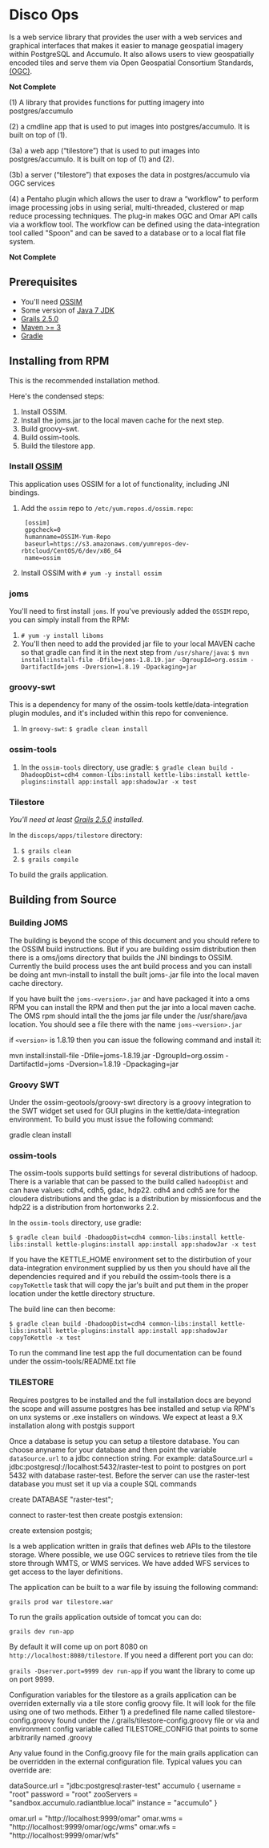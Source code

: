 # Disco Ops


Is a web service library that provides the user with a web services and 
graphical interfaces that makes it easier to manage geospatial imagery 
within PostgreSQL and Accumulo.  It also allows users to view geospatially encoded tiles and serve them via Open Geospatial Consortium Standards, [(OGC)](http://www.opengeospatial.org/standards). 

**Not Complete**

(1) A library that provides functions for putting imagery into postgres/accumulo

(2) a cmdline app that is used to put images into postgres/accumulo. It is built on top of (1).

(3a) a web app (“tilestore”) that is used to put images into postgres/accumulo. It is built on top of (1) and (2).

(3b) a server (“tilestore”) that exposes the data in postgres/accumulo via OGC services

(4) a Pentaho plugin which allows the user to draw a “workflow" to perform image processing jobs in using serial, multi-threaded, clustered or map reduce processing techniques. The plug-in makes OGC and Omar API calls via a workflow tool.  The workflow can be defined using the data-integration tool called "Spoon" and can be saved to a database or to a local flat file system.

**Not Complete**

## Prerequisites

- You'll need [OSSIM](http://trac.osgeo.org/ossim/)
- Some version of [Java 7 JDK](http://openjdk.java.net/install/)
- [Grails 2.5.0](https://grails.org/download.html)
- [Maven >= 3](https://maven.apache.org/)
- [Gradle](http://gradle.org/)

## Installing from RPM

This is the recommended installation method.

Here's the condensed steps:

1. Install OSSIM.
2. Install the joms.jar to the local maven cache for the next step.
3. Build groovy-swt.
4. Build ossim-tools.
5. Build the tilestore app.

### Install [OSSIM](http://trac.osgeo.org/ossim/)

This application uses OSSIM for a lot of functionality, including JNI bindings.
        
1. Add the `ossim` repo to `/etc/yum.repos.d/ossim.repo`:

  
        [ossim]
        gpgcheck=0
        humanname=OSSIM-Yum-Repo
        baseurl=https://s3.amazonaws.com/yumrepos-dev-rbtcloud/CentOS/6/dev/x86_64
        name=ossim
  

2. Install OSSIM with `# yum -y install ossim`

### joms

You'll need to first install `joms`. If you've previously added the `OSSIM` repo, you can simply install from the RPM:

1. `# yum -y install liboms`
2. You'll then need to add the provided jar file to your local MAVEN cache so that gradle can find it in the next step from `/usr/share/java`: `$ mvn install:install-file -Dfile=joms-1.8.19.jar -DgroupId=org.ossim -DartifactId=joms -Dversion=1.8.19 -Dpackaging=jar`

### groovy-swt

This is a dependency for many of the ossim-tools kettle/data-integration plugin modules, and it's included
within this repo for convenience.

1. In `groovy-swt`: `$ gradle clean install`

### ossim-tools

1. In the `ossim-tools` directory, use gradle: `$ gradle clean build -DhadoopDist=cdh4 common-libs:install kettle-libs:install kettle-plugins:install app:install app:shadowJar -x test`

### Tilestore 

*You'll need at least [Grails 2.5.0](https://grails.org/download.html) installed.*

In the `discops/apps/tilestore` directory:

1. `$ grails clean`
2. `$ grails compile`

To build the grails application.

## Building from Source


### Building JOMS

The building is beyond the scope of this document and you should refere to the OSSIM build instructions.  But if you are building ossim distribution then there is a oms/joms directory that builds the JNI bindings to OSSIM.  Currently the build process uses the ant build process and you can install be doing ant mvn-install to install the built joms-<version>.jar file into the local maven cache directory.

If you have built the `joms-<version>.jar` and have packaged it into a oms RPM you can install the RPM and then 
put the jar into a local maven cache.  The OMS rpm should intall the the joms jar file under the /usr/share/java location.  You should see a file there with the name `joms-<version>.jar`

if `<version>` is 1.8.19 then you can issue the following command and install it:

mvn install:install-file -Dfile=joms-1.8.19.jar -DgroupId=org.ossim -DartifactId=joms -Dversion=1.8.19 -Dpackaging=jar

### Groovy SWT

Under the ossim-geotools/groovy-swt directory is a groovy integration to the SWT widget set used for GUI plugins in the kettle/data-integration environment.  To build you must issue the following command:

gradle clean install


### ossim-tools

The ossim-tools supports build settings for several distributions of hadoop.  There is a variable that can be passed to the build called `hadoopDist` and can have values: cdh4, cdh5, gdac, hdp22.  cdh4 and cdh5 are for the cloudera distributions and the gdac is a distribution by missionfocus and the hdp22 is a distribution from hortonworks 2.2.


In the `ossim-tools` directory, use gradle: 

`$ gradle clean build -DhadoopDist=cdh4 common-libs:install kettle-libs:install kettle-plugins:install app:install app:shadowJar -x test`

If you have the KETTLE_HOME environment set to the distirbution of your data-integration environment supplied by us then you should have all the dependencies required and if you rebuild the ossim-tools there is a `copyToKettle` task that will copy the jar's built and put them in the proper location under the kettle directory structure.

The build line can then become:

`$ gradle clean build -DhadoopDist=cdh4 common-libs:install kettle-libs:install kettle-plugins:install app:install app:shadowJar copyToKettle -x test`


To run the command line test app the full documentation can be found under the ossim-tools/README.txt file


### TILESTORE

Requires postgres to be installed and the full installation docs are beyond the scope and will assume postgres has bee installed and setup via RPM's on unx systems or .exe installers on windows.  We expect at least a 9.X installation along with postgis support

Once a database is setup you can setup a tilestore database.  You can choose anyname for your database and then point the variable `dataSource.url` to a jdbc connection string.  For example: dataSource.url = jdbc:postgresql://localhost:5432/raster-test to point to postgres on port 5432 with database raster-test.  Before the server can use the raster-test database you must set it up via a couple SQL commands

create DATABASE "raster-test";

connect to raster-test then create postgis extension:

create extension postgis;


Is a web application written in grails that defines web APIs to the tilestore storage.  Where possible, we use OGC services to retrieve tiles from the tile store through WMTS, or WMS services.  We have added WFS services to get access to the layer definitions.

The application can be built to a war file by issuing the following command:

`grails prod war tilestore.war`

To run the grails application outside of tomcat you can do:

`grails dev run-app`

By default it will come up on port 8080 on `http://localhost:8080/tilestore`.  If you need a different port you can do:

`grails -Dserver.port=9999 dev run-app` if you want the library to come up on port 9999.



Configuration variables for the tilestore as a grails application can be overriden externally via a tile store config groovy file.  It will look for the file using one of two methods.  Either 1) a predefined file name called tilestore-config.groovy found under the <users home>/.grails/tilestore-config.groovy file or via and environment config variable called TILESTORE_CONFIG that points to some arbitrarily named <config-file>.groovy

Any value found in the Config.groovy file for the main grails application can be overridden in the external configuration file.  Typical values you can override are:


dataSource.url = "jdbc:postgresql:raster-test"
accumulo {
  username = "root"
  password = "root"
  zooServers = "sandbox.accumulo.radiantblue.local"
  instance = "accumulo"
}

omar.url = "http://localhost:9999/omar"
omar.wms = "http://localhost:9999/omar/ogc/wms"
omar.wfs = "http://localhost:9999/omar/wfs"

